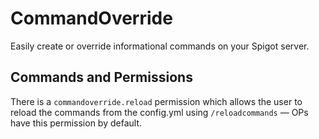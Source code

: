 # CommandOverride

Easily create or override informational commands on your Spigot server.

## Commands and Permissions

There is a `commandoverride.reload` permission which allows the user to reload the commands from the config.yml using `/reloadcommands` — OPs have this permission by default.
